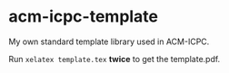# acm-icpc-template

My own standard template library used in ACM-ICPC.

Run `xelatex template.tex` **twice** to get the template.pdf.